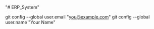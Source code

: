 "# ERP_System" 

git config --global user.email "you@example.com"
  git config --global user.name "Your Name"